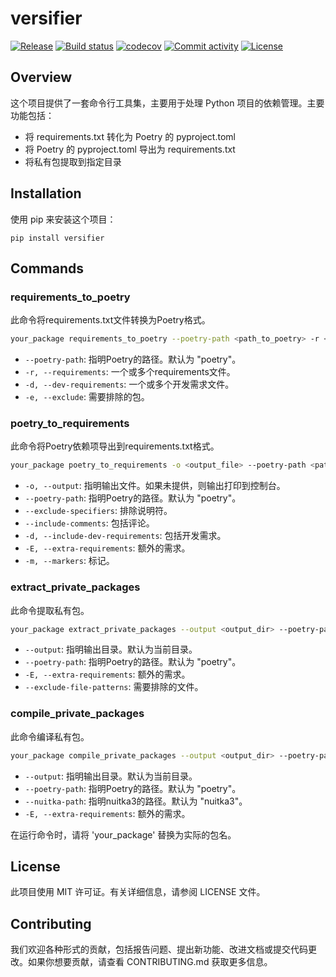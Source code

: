 # versifier

[![Release](https://img.shields.io/github/v/release/mrlyc/versifier)](https://img.shields.io/github/v/release/mrlyc/versifier)
[![Build status](https://img.shields.io/github/actions/workflow/status/mrlyc/versifier/main.yml?branch=main)](https://github.com/mrlyc/versifier/actions/workflows/main.yml?query=branch%3Amain)
[![codecov](https://codecov.io/gh/mrlyc/versifier/branch/main/graph/badge.svg)](https://codecov.io/gh/mrlyc/versifier)
[![Commit activity](https://img.shields.io/github/commit-activity/m/mrlyc/versifier)](https://img.shields.io/github/commit-activity/m/mrlyc/versifier)
[![License](https://img.shields.io/github/license/mrlyc/versifier)](https://img.shields.io/github/license/mrlyc/versifier)

## Overview

这个项目提供了一套命令行工具集，主要用于处理 Python 项目的依赖管理。主要功能包括：
- 将 requirements.txt 转化为 Poetry 的 pyproject.toml
- 将 Poetry 的 pyproject.toml 导出为 requirements.txt
- 将私有包提取到指定目录

## Installation

使用 pip 来安装这个项目：

```shell
pip install versifier
```

## Commands
### requirements_to_poetry

此命令将requirements.txt文件转换为Poetry格式。

```bash
your_package requirements_to_poetry --poetry-path <path_to_poetry> -r <requirements_files> -d <dev_requirements_files> -e <exclude_packages>
```

- `--poetry-path`: 指明Poetry的路径。默认为 "poetry"。
- `-r, --requirements`: 一个或多个requirements文件。
- `-d, --dev-requirements`: 一个或多个开发需求文件。
- `-e, --exclude`: 需要排除的包。

### poetry_to_requirements

此命令将Poetry依赖项导出到requirements.txt格式。

```bash
your_package poetry_to_requirements -o <output_file> --poetry-path <path_to_poetry> --exclude-specifiers --include-comments -d -E <extra_requirements> -m <markers>
```

- `-o, --output`: 指明输出文件。如果未提供，则输出打印到控制台。
- `--poetry-path`: 指明Poetry的路径。默认为 "poetry"。
- `--exclude-specifiers`: 排除说明符。
- `--include-comments`: 包括评论。
- `-d, --include-dev-requirements`: 包括开发需求。
- `-E, --extra-requirements`: 额外的需求。
- `-m, --markers`: 标记。

### extract_private_packages

此命令提取私有包。

```bash
your_package extract_private_packages --output <output_dir> --poetry-path <path_to_poetry> -E <extra_requirements> --exclude-file-patterns <exclude_files>
```

- `--output`: 指明输出目录。默认为当前目录。
- `--poetry-path`: 指明Poetry的路径。默认为 "poetry"。
- `-E, --extra-requirements`: 额外的需求。
- `--exclude-file-patterns`: 需要排除的文件。

### compile_private_packages

此命令编译私有包。

```bash
your_package compile_private_packages --output <output_dir> --poetry-path <path_to_poetry> --nuitka-path <path_to_nuitka3> -E <extra_requirements>
```

- `--output`: 指明输出目录。默认为当前目录。
- `--poetry-path`: 指明Poetry的路径。默认为 "poetry"。
- `--nuitka-path`: 指明nuitka3的路径。默认为 "nuitka3"。
- `-E, --extra-requirements`: 额外的需求。

在运行命令时，请将 'your_package' 替换为实际的包名。

## License

此项目使用 MIT 许可证。有关详细信息，请参阅 LICENSE 文件。

## Contributing

我们欢迎各种形式的贡献，包括报告问题、提出新功能、改进文档或提交代码更改。如果你想要贡献，请查看 CONTRIBUTING.md 获取更多信息。